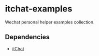 # itchat-examples

Wechat personal helper examples collection.

## Dependencies

* [itChat](https://github.com/littlecodersh/ItChat)
